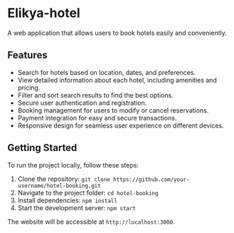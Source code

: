 # Elikya-hotel

A web application that allows users to book hotels easily and conveniently.

## Features

- Search for hotels based on location, dates, and preferences.
- View detailed information about each hotel, including amenities and pricing.
- Filter and sort search results to find the best options.
- Secure user authentication and registration.
- Booking management for users to modify or cancel reservations.
- Payment integration for easy and secure transactions.
- Responsive design for seamless user experience on different devices.

## Getting Started

To run the project locally, follow these steps:

1. Clone the repository: `git clone https://github.com/your-username/hotel-booking.git`
2. Navigate to the project folder: `cd hotel-booking`
3. Install dependencies: `npm install`
4. Start the development server: `npm start`

The website will be accessible at `http://localhost:3000`.
